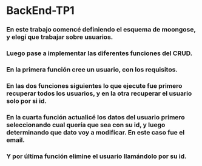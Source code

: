 # BackEnd-TP1
### En este trabajo comencé definiendo el esquema de moongose, y elegí que trabajar sobre usuarios.
### Luego pase a implementar las diferentes funciones del CRUD.
### En la primera función cree un usuario, con los requisitos.
### En las dos funciones siguientes lo que ejecute fue primero recuperar todos los usuarios, y en la otra recuperar el usuario solo por si id.
### En la cuarta función actualicé los datos del usuario primero seleccionando cual quería que sea con su id, y luego determinando que dato voy a modificar. En este caso fue el email.
### Y por última función elimine el usuario llamándolo por su id.
